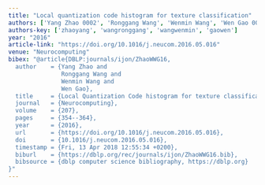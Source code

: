 ```yaml
---
title: "Local quantization code histogram for texture classification"
authors: ['Yang Zhao 0002', 'Ronggang Wang', 'Wenmin Wang', 'Wen Gao 0001']
authors-key: ['zhaoyang', 'wangronggang', 'wangwenmin', 'gaowen']
year: "2016"
article-link: "https://doi.org/10.1016/j.neucom.2016.05.016"
venue: "Neurocomputing"
bibex: "@article{DBLP:journals/ijon/ZhaoWWG16,
  author    = {Yang Zhao and
               Ronggang Wang and
               Wenmin Wang and
               Wen Gao},
  title     = {Local Quantization Code histogram for texture classification},
  journal   = {Neurocomputing},
  volume    = {207},
  pages     = {354--364},
  year      = {2016},
  url       = {https://doi.org/10.1016/j.neucom.2016.05.016},
  doi       = {10.1016/j.neucom.2016.05.016},
  timestamp = {Fri, 13 Apr 2018 12:55:34 +0200},
  biburl    = {https://dblp.org/rec/journals/ijon/ZhaoWWG16.bib},
  bibsource = {dblp computer science bibliography, https://dblp.org}
}"
---
```

